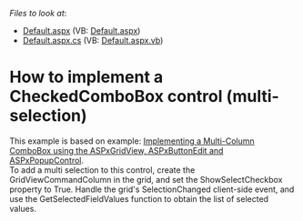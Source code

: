 <!-- default file list -->
*Files to look at*:

* [Default.aspx](./CS/WebSite/Default.aspx) (VB: [Default.aspx](./VB/WebSite/Default.aspx))
* [Default.aspx.cs](./CS/WebSite/Default.aspx.cs) (VB: [Default.aspx.vb](./VB/WebSite/Default.aspx.vb))
<!-- default file list end -->
# How to implement a CheckedComboBox control (multi-selection)


<p>This example is based on example: <a href="https://www.devexpress.com/Support/Center/p/E76">Implementing a Multi-Column ComboBox using the ASPxGridView, ASPxButtonEdit and ASPxPopupControl</a>.<br />
To add a multi selection to this control, create the GridViewCommandColumn in the grid, and set the ShowSelectCheckbox property to True. Handle the grid's SelectionChanged client-side event, and use the GetSelectedFieldValues function to obtain the list of selected values.</p>

<br/>


